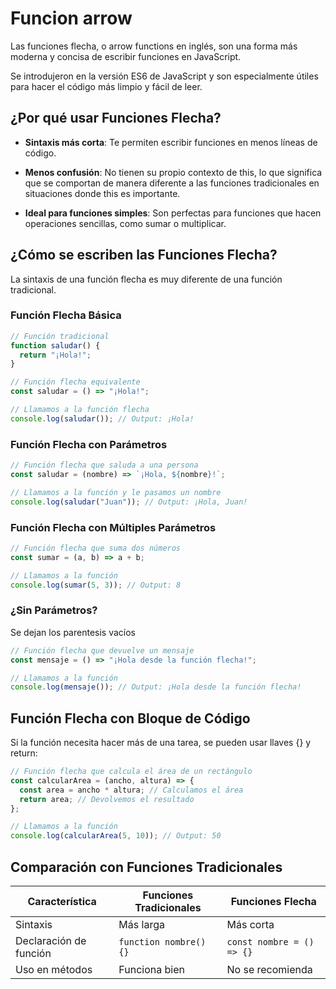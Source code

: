 # Funcion arrow

Las funciones flecha, o arrow functions en inglés, son una forma más moderna y concisa de escribir funciones en JavaScript. 

Se introdujeron en la versión ES6 de JavaScript y son especialmente útiles para hacer el código más limpio y fácil de leer.

## ¿Por qué usar Funciones Flecha?

- **Sintaxis más corta**: Te permiten escribir funciones en menos líneas de código.

- **Menos confusión**: No tienen su propio contexto de this, lo que significa que se comportan de manera diferente a las funciones tradicionales en situaciones donde this es importante.

- **Ideal para funciones simples**: Son perfectas para funciones que hacen operaciones sencillas, como sumar o multiplicar.

## ¿Cómo se escriben las Funciones Flecha?
La sintaxis de una función flecha es muy diferente de una función tradicional. 

### Función Flecha Básica

```javascript
// Función tradicional
function saludar() {
  return "¡Hola!";
}

// Función flecha equivalente
const saludar = () => "¡Hola!";

// Llamamos a la función flecha
console.log(saludar()); // Output: ¡Hola!
```

### Función Flecha con Parámetros

```javascript
// Función flecha que saluda a una persona
const saludar = (nombre) => `¡Hola, ${nombre}!`;

// Llamamos a la función y le pasamos un nombre
console.log(saludar("Juan")); // Output: ¡Hola, Juan!
```

### Función Flecha con Múltiples Parámetros

```javascript
// Función flecha que suma dos números
const sumar = (a, b) => a + b;

// Llamamos a la función
console.log(sumar(5, 3)); // Output: 8
```

### ¿Sin Parámetros?
Se dejan los parentesis vacíos

```javascript
// Función flecha que devuelve un mensaje
const mensaje = () => "¡Hola desde la función flecha!";

// Llamamos a la función
console.log(mensaje()); // Output: ¡Hola desde la función flecha!
```

## Función Flecha con Bloque de Código
Si la función necesita hacer más de una tarea, se pueden usar llaves {} y return:

```javascript
// Función flecha que calcula el área de un rectángulo
const calcularArea = (ancho, altura) => {
  const area = ancho * altura; // Calculamos el área
  return area; // Devolvemos el resultado
};

// Llamamos a la función
console.log(calcularArea(5, 10)); // Output: 50
```

## Comparación con Funciones Tradicionales

| Característica         | Funciones Tradicionales         | Funciones Flecha                |
|------------------------|----------------------------------|----------------------------------|
| Sintaxis               | Más larga                       | Más corta                        |
| Declaración de función  | `function nombre() {}`          | `const nombre = () => {}`       |
| Uso en métodos         | Funciona bien                   | No se recomienda                 |
